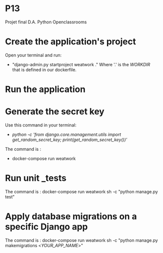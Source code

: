 # P13
Projet final D.A. Python Openclassrooms


# Create the application's project

Open your terminal and run:
- "django-admin.py startproject weatwork ."
Where '.' is the *WORKDIR* that is defined in our dockerfile. 

# Run the application

# Generate the secret key

Use this command in your terminal:
- *python -c 'from django.core.management.utils import get_random_secret_key; print(get_random_secret_key())'*

The command is :
- docker-compose run weatwork

# Run unit _tests

The command is :
docker-compose run weatwork sh -c "python manage.py test"

# Apply database migrations on a specific Django app

The command is :
docker-compose run weatwork sh -c "python manage.py makemigrations <*YOUR_APP_NAME*>"

